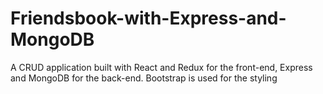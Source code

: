 # Friendsbook-with-Express-and-MongoDB
A CRUD application built with React and Redux for the front-end, Express and MongoDB for the back-end. Bootstrap is used for the styling
